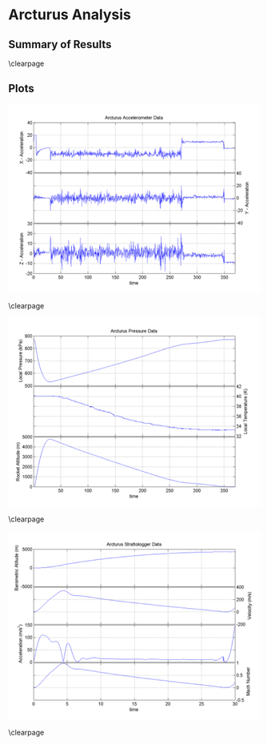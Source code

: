 # Arcturus Analysis

## Summary of Results

\clearpage

## Plots

[arcturus_accelerometer_plot]: images/plots/arcturus_accelerometer_plot.png "" 
![X, Y, and Z acceleration a Function of Time \label{arcturus_accelerometer_plot_label}][arcturus_accelerometer_plot] 

\clearpage

[arcturus_pressure_plot]: images/plots/arcturus_pressure_plot.png "" 
![Pressure, Temperature, Altitude as a function of time \label{arcturus_pressure_plot_label}][arcturus_pressure_plot] 

\clearpage

[arcturus_strattologger_plot]: images/plots/arcturus_strattologger_plot.png "" 
![Altitude, Velocity, Acceleration, and Mach Number as a function of time \label{arcturus_strattologger_plot_label}][arcturus_strattologger_plot] 

\clearpage
